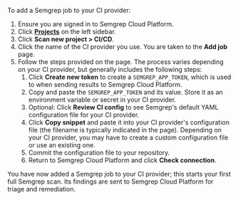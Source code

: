 To add a Semgrep job to your CI provider:

1. Ensure you are signed in to Semgrep Cloud Platform.
1. Click **[Projects](https://semgrep.dev/orgs/-/projects)** on the left sidebar.
1. Click **Scan new project > CI/CD**.
1. Click the name of the CI provider you use. You are taken to the **Add job** page.
1. Follow the steps provided on the page. The process varies depending on your CI provider, but generally includes the following steps:
    1. Click **Create new token** to create a `SEMGREP_APP_TOKEN`, which is used to when sending results to Semgrep Cloud Platform.
    1. Copy and paste the `SEMGREP_APP_TOKEN` and its value. Store it as an environment variable or secret in your CI provider. 
    1. Optional: Click **Review CI config** to see Semgrep's default YAML configuration file for your CI provider.
    1. Click **Copy snippet** and paste it into your CI provider's configuration file (the filename is typically indicated in the page). Depending on your CI provider, you may have to create a custom configuration file or use an existing one.
    1. Commit the configuration file to your repository.
    1. Return to Semgrep Cloud Platform and click **Check connection**.

You have now added a Semgrep job to your CI provider; this starts your first full Semgrep scan. Its findings are sent to Semgrep Cloud Platform for triage and remediation.
